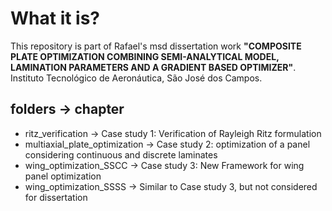 # What it is? 

This repository is part of Rafael's msd dissertation work **"COMPOSITE PLATE OPTIMIZATION COMBINING SEMI-ANALYTICAL MODEL, LAMINATION PARAMETERS AND A GRADIENT BASED OPTIMIZER"**. Instituto Tecnológico de Aeronáutica, São José dos Campos.

## folders -> chapter
- ritz_verification -> Case study 1: Verification of Rayleigh Ritz formulation
- multiaxial_plate_optimization -> Case study 2: optimization of a panel considering continuous and discrete laminates
- wing_optimization_SSCC -> Case study 3: New Framework for wing panel optimization
- wing_optimization_SSSS -> Similar to Case study 3, but not considered for dissertation

